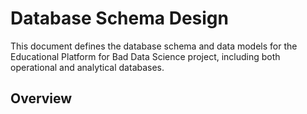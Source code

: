 # Database Schema Design

This document defines the database schema and data models for the Educational Platform for Bad Data Science project, including both operational and analytical databases.

## Overview


